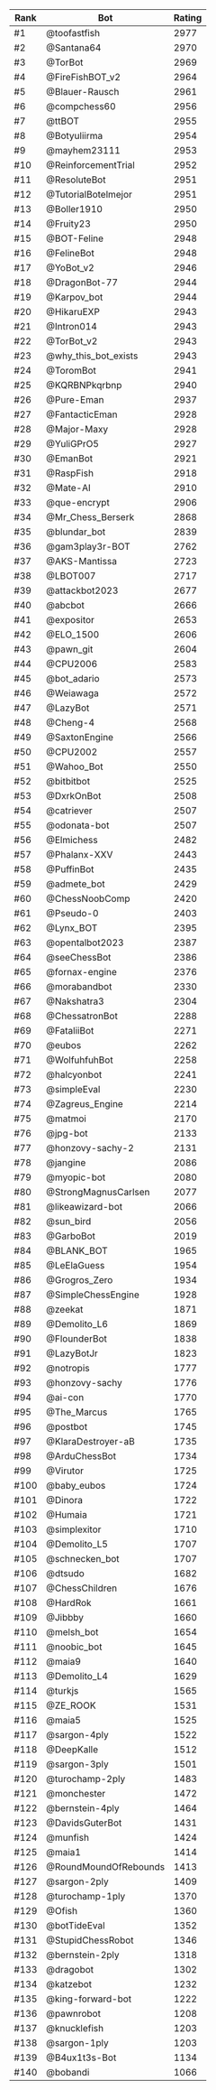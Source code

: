 Rank|Bot|Rating
---|---|---
#1|@toofastfish|2977
#2|@Santana64|2970
#3|@TorBot|2969
#4|@FireFishBOT_v2|2964
#5|@Blauer-Rausch|2961
#6|@compchess60|2956
#7|@ttBOT|2955
#8|@Botyuliirma|2954
#9|@mayhem23111|2953
#10|@ReinforcementTrial|2952
#11|@ResoluteBot|2951
#12|@TutorialBotelmejor|2951
#13|@Boller1910|2950
#14|@Fruity23|2950
#15|@BOT-Feline|2948
#16|@FelineBot|2948
#17|@YoBot_v2|2946
#18|@DragonBot-77|2944
#19|@Karpov_bot|2944
#20|@HikaruEXP|2943
#21|@Intron014|2943
#22|@TorBot_v2|2943
#23|@why_this_bot_exists|2943
#24|@ToromBot|2941
#25|@KQRBNPkqrbnp|2940
#26|@Pure-Eman|2937
#27|@FantacticEman|2928
#28|@Major-Maxy|2928
#29|@YuliGPrO5|2927
#30|@EmanBot|2921
#31|@RaspFish|2918
#32|@Mate-AI|2910
#33|@que-encrypt|2906
#34|@Mr_Chess_Berserk|2868
#35|@blundar_bot|2839
#36|@gam3play3r-BOT|2762
#37|@AKS-Mantissa|2723
#38|@LBOT007|2717
#39|@attackbot2023|2677
#40|@abcbot|2666
#41|@expositor|2653
#42|@ELO_1500|2606
#43|@pawn_git|2604
#44|@CPU2006|2583
#45|@bot_adario|2573
#46|@Weiawaga|2572
#47|@LazyBot|2571
#48|@Cheng-4|2568
#49|@SaxtonEngine|2566
#50|@CPU2002|2557
#51|@Wahoo_Bot|2550
#52|@bitbitbot|2525
#53|@DxrkOnBot|2508
#54|@catriever|2507
#55|@odonata-bot|2507
#56|@Elmichess|2482
#57|@Phalanx-XXV|2443
#58|@PuffinBot|2435
#59|@admete_bot|2429
#60|@ChessNoobComp|2420
#61|@Pseudo-0|2403
#62|@Lynx_BOT|2395
#63|@opentalbot2023|2387
#64|@seeChessBot|2386
#65|@fornax-engine|2376
#66|@morabandbot|2330
#67|@Nakshatra3|2304
#68|@ChessatronBot|2288
#69|@FataliiBot|2271
#70|@eubos|2262
#71|@WolfuhfuhBot|2258
#72|@halcyonbot|2241
#73|@simpleEval|2230
#74|@Zagreus_Engine|2214
#75|@matmoi|2170
#76|@jpg-bot|2133
#77|@honzovy-sachy-2|2131
#78|@jangine|2086
#79|@myopic-bot|2080
#80|@StrongMagnusCarlsen|2077
#81|@likeawizard-bot|2066
#82|@sun_bird|2056
#83|@GarboBot|2019
#84|@BLANK_BOT|1965
#85|@LeElaGuess|1954
#86|@Grogros_Zero|1934
#87|@SimpleChessEngine|1928
#88|@zeekat|1871
#89|@Demolito_L6|1869
#90|@FlounderBot|1838
#91|@LazyBotJr|1823
#92|@notropis|1777
#93|@honzovy-sachy|1776
#94|@ai-con|1770
#95|@The_Marcus|1765
#96|@postbot|1745
#97|@KlaraDestroyer-aB|1735
#98|@ArduChessBot|1734
#99|@Virutor|1725
#100|@baby_eubos|1724
#101|@Dinora|1722
#102|@Humaia|1721
#103|@simplexitor|1710
#104|@Demolito_L5|1707
#105|@schnecken_bot|1707
#106|@dtsudo|1682
#107|@ChessChildren|1676
#108|@HardRok|1661
#109|@Jibbby|1660
#110|@melsh_bot|1654
#111|@noobic_bot|1645
#112|@maia9|1640
#113|@Demolito_L4|1629
#114|@turkjs|1565
#115|@ZE_ROOK|1531
#116|@maia5|1525
#117|@sargon-4ply|1522
#118|@DeepKalle|1512
#119|@sargon-3ply|1501
#120|@turochamp-2ply|1483
#121|@monchester|1472
#122|@bernstein-4ply|1464
#123|@DavidsGuterBot|1431
#124|@munfish|1424
#125|@maia1|1414
#126|@RoundMoundOfRebounds|1413
#127|@sargon-2ply|1409
#128|@turochamp-1ply|1370
#129|@Ofish|1360
#130|@botTideEval|1352
#131|@StupidChessRobot|1346
#132|@bernstein-2ply|1318
#133|@dragobot|1302
#134|@katzebot|1232
#135|@king-forward-bot|1222
#136|@pawnrobot|1208
#137|@knucklefish|1203
#138|@sargon-1ply|1203
#139|@B4ux1t3s-Bot|1134
#140|@bobandi|1066
